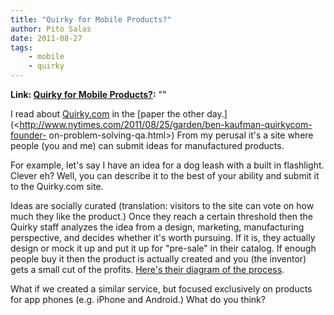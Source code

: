 ```yaml
---
title: "Quirky for Mobile Products?"
author: Pito Salas
date: 2011-08-27
tags:
    - mobile
    - quirky
---
```


**Link: [Quirky for Mobile Products?](None):** ""

I read about [Quirky.com](<http://www.quirky.com/>) in the [paper the other
day.](<http://www.nytimes.com/2011/08/25/garden/ben-kaufman-quirkycom-founder-
on-problem-solving-qa.html>) From my perusal it's a site where people (you and
me) can submit ideas for manufactured products.

For example, let's say I have an idea for a dog leash with a built in
flashlight. Clever eh? Well, you can describe it to the best of your ability
and submit it to the Quirky.com site.

Ideas are socially curated (translation: visitors to the site can vote on how
much they like the product.) Once they reach a certain threshold then the
Quirky staff analyzes the idea from a design, marketing, manufacturing
perspective, and decides whether it's worth pursuing. If it is, they actually
design or mock it up and put it up for "pre-sale" in their catalog. If enough
people buy it then the product is actually created and you (the inventor) gets
a small cut of the profits. [Here's their diagram of the
process](<http://www.quirky.com/learn>).

What if we created a similar service, but focused exclusively on products for
app phones (e.g. iPhone and Android.) What do you think?


